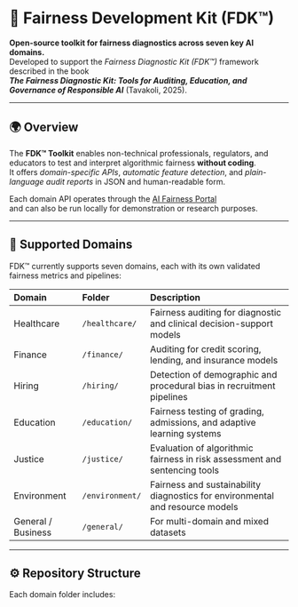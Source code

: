 # 🧭 Fairness Development Kit (FDK™)

**Open-source toolkit for fairness diagnostics across seven key AI domains.**  
Developed to support the *Fairness Diagnostic Kit (FDK™)* framework described in the book  
**_The Fairness Diagnostic Kit: Tools for Auditing, Education, and Governance of Responsible AI_** (Tavakoli, 2025).

---

## 🌍 Overview

The **FDK™ Toolkit** enables non-technical professionals, regulators, and educators to test and interpret algorithmic fairness **without coding**.  
It offers *domain-specific APIs*, *automatic feature detection*, and *plain-language audit reports* in JSON and human-readable form.

Each domain API operates through the [AI Fairness Portal](https://www.ai-fairness.com)  
and can also be run locally for demonstration or research purposes.

---

## 🧩 Supported Domains

FDK™ currently supports seven domains, each with its own validated fairness metrics and pipelines:

| Domain | Folder | Description |
|:--|:--|:--|
| Healthcare | `/healthcare/` | Fairness auditing for diagnostic and clinical decision-support models |
| Finance | `/finance/` | Auditing for credit scoring, lending, and insurance models |
| Hiring | `/hiring/` | Detection of demographic and procedural bias in recruitment pipelines |
| Education | `/education/` | Fairness testing of grading, admissions, and adaptive learning systems |
| Justice | `/justice/` | Evaluation of algorithmic fairness in risk assessment and sentencing tools |
| Environment | `/environment/` | Fairness and sustainability diagnostics for environmental and resource models |
| General / Business | `/general/` | For multi-domain and mixed datasets |

---

## ⚙️ Repository Structure

Each domain folder includes:

